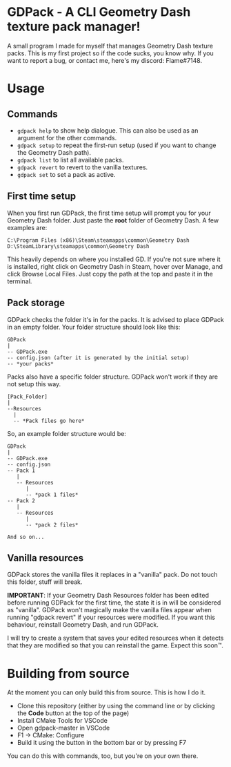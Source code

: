 # GDPack - A CLI Geometry Dash texture pack manager!
A small program I made for myself that manages Geometry Dash texture packs.
This is my first project so if the code sucks, you know why. If you want to report a bug, or contact me, here's my discord: Flame#7148.

# Usage
## Commands
 - ```gdpack help``` to show help dialogue. This can also be used as an argument for the other commands.
 - ```gdpack setup``` to repeat the first-run setup (used if you want to change the Geometry Dash path).
 - ```gdpack list``` to list all available packs.
 - ```gdpack revert``` to revert to the vanilla textures.
 - ```gdpack set``` to set a pack as active.
## First time setup
When you first run GDPack, the first time setup will prompt you for your Geometry Dash folder. Just paste the **root** folder of Geometry Dash. A few examples are: 
```
C:\Program Files (x86)\Steam\steamapps\common\Geometry Dash
D:\SteamLibrary\steamapps\common\Geometry Dash
```

This heavily depends on where you installed GD. If you're not sure where it is installed, right click on Geometry Dash in Steam, hover over Manage, and click Browse Local Files. Just copy the path at the top and paste it in the terminal.

## Pack storage
GDPack checks the folder it's in for the packs. It is advised to place GDPack in an empty folder. Your folder structure should look like this: 

```
GDPack
|
-- GDPack.exe
-- config.json (after it is generated by the initial setup)
-- *your packs*
```

Packs also have a specific folder structure. GDPack won't work if they are not setup this way.
```
[Pack_Folder]
|
--Resources
  |
  -- *Pack files go here*
```

So, an example folder structure would be:
```
GDPack
|
-- GDPack.exe
-- config.json
-- Pack 1
   |
   -- Resources
      |
      -- *pack 1 files*
-- Pack 2
   |
   -- Resources
      |
      -- *pack 2 files*

And so on...
```

## Vanilla resources
GDPack stores the vanilla files it replaces in a "vanilla" pack. Do not touch this folder, stuff will break.

**IMPORTANT**: If your Geometry Dash Resources folder has been edited before running GDPack for the first time, the state it is in will be considered as "vanilla". GDPack won't magically make the vanilla files appear when running "gdpack revert" if your resources were modified. If you want this behaviour, reinstall Geometry Dash, and run GDPack.

I will try to create a system that saves your edited resources when it detects that they are modified so that you can reinstall the game. Expect this soon™️.

# Building from source
At the moment you can only build this from source. This is how I do it.

- Clone this repository (either by using the command line or by clicking the **Code** button at the top of the page)
- Install CMake Tools for VSCode
- Open gdpack-master in VSCode
- F1 -> CMake: Configure
- Build it using the button in the bottom bar or by pressing F7

You can do this with commands, too, but you're on your own there.
